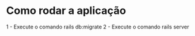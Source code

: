 # Como rodar a aplicação

1 - Execute o comando rails db:migrate
2 - Execute o comando rails server
